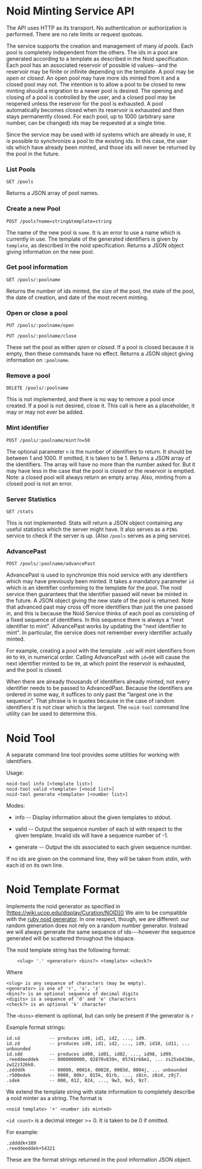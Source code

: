 # Noid Minting Service API

The API uses HTTP as its transport.
No authentication or authorization is performed.
There are no rate limits or request quotoas.

The service supports the creation and management of many _id pools_.
Each pool is completely independent from the others.
The ids in a pool are generated according to a template as described in the Noid specification.
Each pool has an associated reservoir of possible id values--and the reservoir may be finite or infinite depending on
the template.
A pool may be _open_ or _closed_.
An open pool may have more ids minted from it and a closed pool may not.
The intention is to allow a pool to be closed to new minting should a migration to
a newer pool is desired.
The opening and closing of a pool is controlled by the user, and a closed pool
may be reopened unless the reservoir for the pool is exhausted.
A pool automatically becomes closed when its reservoir is exhausted and then stays permanently closed.
For each pool, up to 1000 (arbitrary sane number, can be changed) ids may be requested at a single time.

Since the service may be used with id systems which are already in use, it is possible to
synchronize a pool to the existing ids.
In this case, the user ids which have already been minted, and those ids will never be returned by
the pool in the future.

### List Pools

`GET /pools`

Returns a JSON array of pool names.

### Create a new Pool

`POST /pools?name=string&template=string`

The name of the new pool is `name`.
It is an error to use a name which is currently in use.
The template of the generated identifiers is given by `template`, as described in the noid specification.
Returns a JSON object giving information on the new pool.

### Get pool information

`GET /pools/:poolname`

Returns the number of ids minted, the size of the pool, the state of the pool, the date of creation, and date of the most recent minting.

### Open or close a pool

`PUT /pools/:poolname/open`

`PUT /pools/:poolname/close`

These set the pool as either _open_ or _closed_.
If a pool is closed because it is empty, then these commands have no effect.
Returns a JSON object giving information on `:poolname`.

### Remove a pool

`DELETE /pools/:poolname`

This is not implemented, and there is no way to remove a pool once created.
If a pool is not desired, close it.
This call is here as a placeholder, it may or may not ever be added.

### Mint identifier

`POST /pools/:poolname/mint?n=50`

The optional parameter `n` is the number of identifiers to return. It should be between 1 and 1000.
If omitted, it is taken to be 1.
Returns a JSON array of the identifiers.
The array will have no more than the number asked for. But it may have less in
the case that the pool is closed or the reservoir is emptied.
Note: a closed pool will always return an empty array.
Also, minting from a closed pool is not an error.

### Server Statistics

`GET /stats`

This is not implemented.
Stats will return a JSON object containing any useful statistics which the server might have.
It also serves as a `PING` service to check if the server is up.
(Also `/pools` serves as a ping service).

### AdvancePast

`POST /pools/:poolname/advancePast`

AdvancePast is used to synchronize this noid service with any identifiers which may have previously
been minted.
It takes a mandatory parameter `id` which is an identifier conforming to the template for the pool.
The noid service then guarantees that the identifier passed will never be minted in the future.
A JSON object giving the new state of the pool is returned.
Note that advanced past may cross off more identifiers than just the one passed in, and this is
because the Noid Service thinks of each pool as consisting of a fixed sequence of identifiers.
In this sequence there is always a "next identifier to mint".
AdvancePast works by updating the "next identifier to mint".
In particular, the service does not remember every identifier actually minted.

For example, creating a pool with the template `.sdd` will mint identifiers from `00` to `99`, in numerical order.
Calling AdvancePast with `id=98` will cause the next identifier minted to be `99`, at which point the reservoir is
exhausted, and the pool is closed.

When there are already thousands of identifiers already minted, not every identifier needs to be passed to
AdvancedPast.
Because the identifiers are ordered in some way, it suffices to only past the "largest one in the sequence".
That phrase is in quotes because in the case of random identifiers it is not clear which is the largest.
The `noid-tool` command line utility can be used to determine this.

# Noid Tool

A separate command line tool provides some utilities for working with identifiers.

Usage:

	noid-tool info [<template list>]
	noid-tool valid <template> [<noid list>]
	noid-tool generate <template> [<number list>]

Modes:

 * info -- Display information about the given templates to stdout.

 * valid -- Output the sequence number of each id with respect to the given template.
Invalid ids will have a sequence number of -1.

 * generate -- Output the ids associated to each given sequence number.

If no ids are given on the command line, they will be taken from stdin,
with each id on its own line.

# Noid Template Format

Implements the noid generator as specified in [https://wiki.ucop.edu/display/Curation/NOID]()
We aim to be compatible with the [ruby noid generator](https://github.com/microservices/noid).
In one respect, though, we are different: our random generation does not rely
on a random number generator. Instead we will always generate the same
sequence of ids---however the sequence generated will be scattered throughout the idspace.

The noid template string has the following format:

```
    <slug> '.' <generator> <bins?> <template> <check?>
```

Where

	<slug> is any sequence of characters (may be empty).
	<generator> is one of 'r', 's', 'z'
	<bins?> is an optional sequence of decimal digits
	<digits> is a sequence of 'd' and 'e' characters
	<check?> is an optional 'k' character

The `<bins>` element is optional, but can only be present if the generator is `r`

Example format strings:

	id.sd           -- produces id0, id1, id2, ..., id9.
	id.zd           -- produces id0, id1, id2, ..., id9, id10, id11, ... unbounded
	id.sdd          -- produces id00, id01, id02, ..., id98, id99.
	.reeddeeddek    -- 0000000000, 02870v839n, 05741r66m1, ... zs25x6438m, zw12z326k0.
	.zddddk         -- 00000, 00014, 00028, 0003d, 0004j, ... unbounded
	.r500edek       -- 0000, 00kr, 015k, 01rb, ..., z8cn, z8zd, z9j7.
	.sdek           -- 000, 012, 024, ..., 9w3, 9x5, 9z7.

We extend the template string with state information to completely describe
a noid minter as a string. The format is

	<noid template> '+' <number ids minted>

`<id count>` is a decimal integer >= 0. It is taken to be 0 if omitted.

For example:

	.zddddk+389
	.reeddeeddek+54321

These are the format strings returned in the pool information JSON object.

